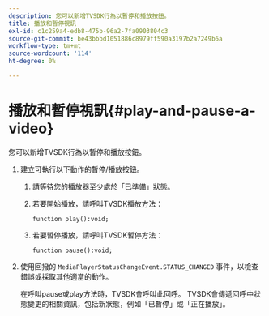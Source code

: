 ```yaml
---
description: 您可以新增TVSDK行為以暫停和播放按鈕。
title: 播放和暫停視訊
exl-id: c1c259a4-edb8-475b-96a2-7fa0903804c3
source-git-commit: be43bbbd1051886c8979ff590a3197b2a7249b6a
workflow-type: tm+mt
source-wordcount: '114'
ht-degree: 0%

---
```


# 播放和暫停視訊{#play-and-pause-a-video}

您可以新增TVSDK行為以暫停和播放按鈕。

1. 建立可執行以下動作的暫停/播放按鈕。
   1. 請等待您的播放器至少處於「已準備」狀態。
   1. 若要開始播放，請呼叫TVSDK播放方法：

      ```
      function play():void;
      ```

   1. 若要暫停播放，請呼叫TVSDK暫停方法：

      ```
      function pause():void;
      ```

1. 使用回撥的 `MediaPlayerStatusChangeEvent.STATUS_CHANGED` 事件，以檢查錯誤或採取其他適當的動作。

   在呼叫pause或play方法時，TVSDK會呼叫此回呼。 TVSDK會傳遞回呼中狀態變更的相關資訊，包括新狀態，例如「已暫停」或「正在播放」。
